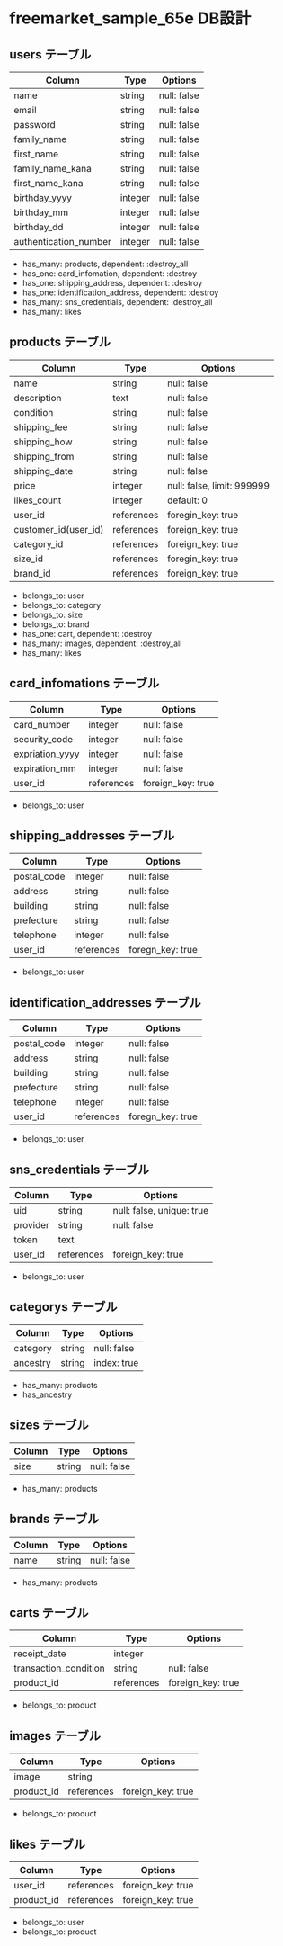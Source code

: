 # freemarket_sample_65e DB設計

## users テーブル
|Column|Type|Options|
|------|----|-------|
|name|string|null: false|
|email|string|null: false|
|password|string|null: false|
|family_name|string|null: false|
|first_name|string|null: false|
|family_name_kana|string|null: false|
|first_name_kana|string|null: false|
|birthday_yyyy|integer|null: false|
|birthday_mm|integer|null: false|
|birthday_dd|integer|null: false|
|authentication_number|integer|null: false|
- has_many: products, dependent: :destroy_all
- has_one: card_infomation, dependent: :destroy
- has_one: shipping_address, dependent: :destroy
- has_one: identification_address, dependent: :destroy
- has_many: sns_credentials, dependent: :destroy_all
- has_many: likes

## products テーブル
|Column|Type|Options|
|------|----|-------|
|name|string|null: false|
|description|text|null: false|
|condition|string|null: false|
|shipping_fee|string|null: false|
|shipping_how|string|null: false|
|shipping_from|string|null: false|
|shipping_date|string|null: false|
|price|integer|null: false, limit: 999999|
|likes_count|integer|default: 0|
|user_id|references|foregin_key: true|
|customer_id(user_id)|references|foreign_key: true|
|category_id|references|foreign_key: true|
|size_id|references|foregin_key: true|
|brand_id|references|foreign_key: true|
- belongs_to: user
- belongs_to: category
- belongs_to: size
- belongs_to: brand
- has_one: cart, dependent: :destroy
- has_many: images, dependent: :destroy_all
- has_many: likes

## card_infomations テーブル
|Column|Type|Options|
|------|----|-------|
|card_number|integer|null: false|
|security_code|integer|null: false|
|expriation_yyyy|integer|null: false|
|expiration_mm|integer|null: false|
|user_id|references|foreign_key: true|
- belongs_to: user

## shipping_addresses テーブル
|Column|Type|Options|
|------|----|-------|
|postal_code|integer|null: false|
|address|string|null: false|
|building|string|null: false|
|prefecture|string|null: false|
|telephone|integer|null: false|
|user_id|references|foregn_key: true|
- belongs_to: user

## identification_addresses テーブル
|Column|Type|Options|
|------|----|-------|
|postal_code|integer|null: false|
|address|string|null: false|
|building|string|null: false|
|prefecture|string|null: false|
|telephone|integer|null: false|
|user_id|references|foregn_key: true|
- belongs_to: user

## sns_credentials テーブル
|Column|Type|Options|
|------|----|-------|
|uid|string|null: false, unique: true|
|provider|string|null: false|
|token|text||
|user_id|references|foreign_key: true|
- belongs_to: user

## categorys テーブル
|Column|Type|Options|
|------|----|-------|
|category|string|null: false|
|ancestry|string|index: true|
- has_many: products
- has_ancestry

## sizes テーブル
|Column|Type|Options|
|------|----|-------|
|size|string|null: false|
- has_many: products

## brands テーブル
|Column|Type|Options|
|------|----|-------|
|name|string|null: false|
- has_many: products

## carts テーブル
|Column|Type|Options|
|------|----|-------|
|receipt_date|integer||
|transaction_condition|string|null: false|
|product_id|references|foreign_key: true|
- belongs_to: product

## images テーブル
|Column|Type|Options|
|------|----|-------|
|image|string||
|product_id|references|foreign_key: true|
- belongs_to: product

## likes テーブル
|Column|Type|Options|
|------|----|-------|
|user_id|references|foreign_key: true|
|product_id|references|foreign_key: true|
- belongs_to: user
- belongs_to: product

<!-- masterデータ復旧作業 -->